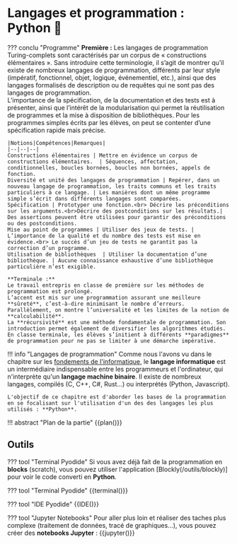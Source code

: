 # Langages et programmation : Python 🐍

??? conclu "Programme"
    **Première :**
    Les langages de programmation Turing-complets sont caractérisés par un corpus de « constructions élémentaires ». Sans introduire cette terminologie, il s’agit de montrer qu’il existe de nombreux langages de programmation, différents par leur style (impératif, fonctionnel, objet, logique, événementiel, etc.), ainsi que des langages formalisés de description ou de requêtes qui ne sont pas des langages de programmation.  
    L’importance de la spécification, de la documentation et des tests est à présenter, ainsi que l’intérêt de la modularisation qui permet la réutilisation de programmes et la mise à disposition de bibliothèques. Pour les programmes simples écrits par les élèves, on peut se contenter d’une spécification rapide mais précise.  

    |Notions|Compétences|Remarques|
    |--|--|--|
    Constructions élémentaires | Mettre en évidence un corpus de constructions élémentaires.  | Séquences, affectation, conditionnelles, boucles bornées, boucles non bornées, appels de fonction.
    Diversité et unité des langages de programmation | Repérer, dans un nouveau langage de programmation, les traits communs et les traits particuliers à ce langage. | Les manières dont un même programme simple s’écrit dans différents langages sont comparées.
    Spécification | Prototyper une fonction.<br> Décrire les préconditions sur les arguments.<br>Décrire des postconditions sur les résultats.| Des assertions peuvent être utilisées pour garantir des préconditions ou des postconditions.
    Mise au point de programmes | Utiliser des jeux de tests. | L’importance de la qualité et du nombre des tests est mise en évidence.<br> Le succès d’un jeu de tests ne garantit pas la correction d’un programme.
    Utilisation de bibliothèques  | Utiliser la documentation d’une bibliothèque. | Aucune connaissance exhaustive d’une bibliothèque particulière n’est exigible.

    **Terminale :**
    Le travail entrepris en classe de première sur les méthodes de programmation est prolongé.  
    L’accent est mis sur une programmation assurant une meilleure **sûreté**, c’est-à-dire minimisant le nombre d’erreurs. Parallèlement, on montre l’universalité et les limites de la notion de **calculabilité**.  
    La **récursivité** est une méthode fondamentale de programmation. Son introduction permet également de diversifier les algorithmes étudiés. En classe terminale, les élèves s’initient à différents **paradigmes** de programmation pour ne pas se limiter à une démarche impérative.

!!! info "Langages de programmation"
    Comme nous l'avons vu dans le chapitre sur les [fondements de l'informatique](/fondement), le **langage informatique** est un intermédiaire indispensable entre les programmeurs et l'ordinateur, qui n'interprète qu'un **langage machine binaire**. Il existe de nombreux langages, compilés (C, C++, C#, Rust...) ou interprétés (Python, Javascript).

    L'objectif de ce chapitre est d'aborder les bases de la programmation en se focalisant sur l'utilisation d'un des des langages les plus utilisés : **Python**.


!!! abstract "Plan de la partie"
    {{plan()}}

## Outils
??? tool "Terminal Pyodide"
    Si vous avez déjà fait de la programmation en **blocks** (scratch), vous pouvez utiliser l'application [Blockly(/outils/blockly)] pour voir le code converti en **Python**.

??? tool "Terminal Pyodide"
    {{terminal()}}

??? tool "IDE Pyodide"
    {{IDE()}}

??? tool "Jupyter Notebooks"
    Pour aller plus loin et réaliser des taches plus complexe (traitement de données, tracé de graphiques...), vous pouvez créer des **notebooks Jupyter** :
    {{jupyter()}}

